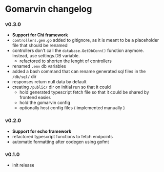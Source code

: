 # Gomarvin changelog

<!--
- added optional cmd arg for generating only the typescript fetch functions file
- renamed generated main.gen.ts file to be gomarvin.gen.ts
- gitignore *.gen.txt (generated sql text files)
- Improved generated fetch functions
  - JSDOC support
  - endpoint body interfaces document the validation for the fields
  - new variable that groups the fetch functions by the module
    - this way you can import / find the correct fetch function easier
  - each fetch function has an optional object param that can be used when params need to be changed

-->

### v0.3.0

- **Support for Chi framework**
- `controllers.gen.go` added to gitignore, as it is meant to be a placeholder file that should be renamed
- controllers don't call the `database.GetDbConn()` function anymore. Instead, use settings.DB variable.
  - refactored to shorten the lenght of controllers
- renamed `.env` db variables
- added a bash command that can rename generated sql files in the `/db/sql/` dir
- responses return null data by default
- creating `/public/` dir on initial run so that it could
  - hold generated typescript fetch file so that it could be shared by frontend easier.
  - hold the gomarvin config
  - optionally host config files ( implemented manually )

### v0.2.0

- **Support for echo framework**
- refactored typescript functions to fetch endpoints
- automatic formatting after codegen using gofmt

### v0.1.0

- init release
